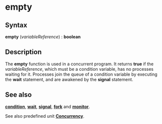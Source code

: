 
# empty

## Syntax
**empty** (_variableReference_) : **boolean**

## Description
The **empty** function is used in a concurrent program. It returns **true** if the _variableReference_, which must be a condition variable, has no processes waiting for it. Processes join the queue of a condition variable by executing the **wait** statement, and are awakened by the **signal** statement.


## See also
**[condition](condition.html)**, **[wait](wait.html)**, **[signal](signal.html)**, **[fork](fork.html)** and **[monitor](monitor.html)**.

See also predefined unit **[Concurrency](concurrencymodule.html)**.

